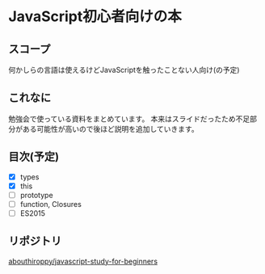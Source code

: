 # JavaScript初心者向けの本

## スコープ
何かしらの言語は使えるけどJavaScriptを触ったことない人向け(の予定)

## これなに
勉強会で使っている資料をまとめています。
本来はスライドだったため不足部分がある可能性が高いので後ほど説明を追加していきます。

## 目次(予定)
- [x] types
- [x] this
- [ ] prototype
- [ ] function, Closures
- [ ] ES2015

## リポジトリ
[abouthiroppy/javascript-study-for-beginners](https://github.com/abouthiroppy/javascript-study-for-beginners)
